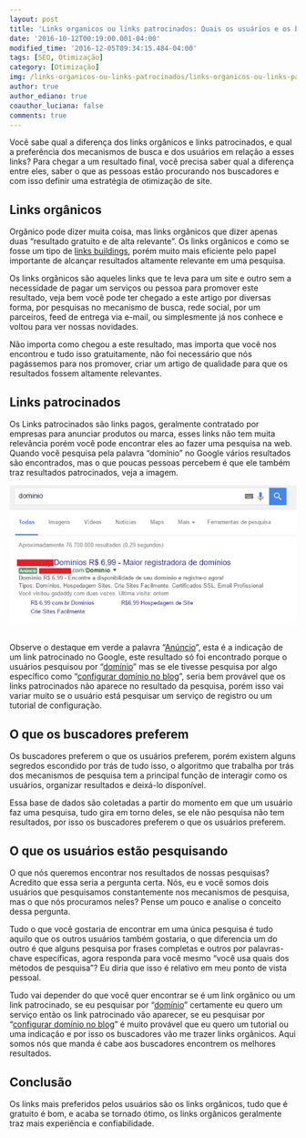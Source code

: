 ```yaml
---
layout: post
title: 'Links organicos ou links patrocinados: Quais os usuários e os buscadores preferem'
date: '2016-10-12T00:19:00.001-04:00'
modified_time: '2016-12-05T09:34:15.484-04:00'
tags: [SEO, Otimização]
category: [Otimização]
img: /links-organicos-ou-links-patrocinados/links-organicos-ou-links-patrocinados.jpg
author: true
author_ediano: true
coauthor_luciana: false
comments: true
---
```


Você sabe qual a diferença dos links orgânicos e links patrocinados, e qual a preferência dos mecanismos de busca e dos usuários em relação a esses links? Para chegar a um resultado final, você precisa saber qual a diferença entre eles, saber o que as pessoas estão procurando nos buscadores e com isso definir uma estratégia de otimização de site.

## Links orgânicos
Orgânico pode dizer muita coisa, mas links orgânicos que dizer apenas duas “resultado gratuito e de alta relevante”. Os links orgânicos e como se fosse um tipo de <a href="http://www.insideblock.com/post/otimizacao-de-site-12-formas-de-rankear.html" target="_blank">links buildings</a>, porém muito mais eficiente pelo papel importante de alcançar resultados altamente relevante em uma pesquisa.

Os links orgânicos são aqueles links que te leva para um site e outro sem a necessidade de pagar um serviços ou pessoa para promover este resultado, veja bem você pode ter chegado a este artigo por diversas forma, por pesquisas no mecanismo de busca, rede social, por um parceiros, feed de entrega via e-mail, ou simplesmente já nos conhece e voltou para ver nossas novidades.

Não importa como chegou a este resultado, mas importa que você nos encontrou e tudo isso gratuitamente, não foi necessário que nós pagássemos para nos promover, criar um artigo de qualidade para que os resultados fossem altamente relevantes.

## Links patrocinados
Os Links patrocinados são links pagos, geralmente contratado por empresas para anunciar produtos ou marca, esses links não tem muita relevância porém você pode encontrar eles ao fazer uma pesquisa na web. Quando você pesquisa pela palavra “domínio” no Google vários resultados são encontrados, mas o que poucas pessoas percebem é que ele também traz resultados patrocinados, veja a imagem.

![Demostração de pesquisa com a plavra domínio](/img/post/links-organicos-ou-links-patrocinados/palavra-dominio.png)

<br />Observe o destaque em verde a palavra “<a href="http://www.insideblock.com/post/ganhe-dinheiro-com-seu-blog-exibindo.html" target="_blank">Anúncio</a>”, esta é a indicação de um link patrocinado no Google, este resultado só foi encontrado porque o usuários pesquisou por “<a href="http://www.insideblock.com/post/voce-vai-comprar-um-dominio-saiba-qual.html" target="_blank">domínio</a>” mas se ele tivesse pesquisa por algo específico como “<a href="http://www.insideblock.com/post/como-colocar-dominio-no-blogspot.html" target="_blank">configurar domínio no blog</a>”, seria bem provável que os links patrocinados não aparece no resultado da pesquisa, porém isso vai variar muito se o usuário está pesquisar um serviço de registro ou um tutorial de configuração.

## O que os buscadores preferem
Os buscadores preferem o que os usuários preferem, porém existem alguns segredos escondido por trás de tudo isso, o algoritmo que trabalha por trás dos mecanismos de pesquisa tem a principal função de interagir como os usuários, organizar resultados e deixá-lo disponível.

Essa base de dados são coletadas a partir do momento em que um usuário faz uma pesquisa, tudo gira em torno deles, se ele não pesquisa não tem resultados, por isso os buscadores preferem o que os usuários preferem.

## O que os usuários estão pesquisando
O que nós queremos encontrar nos resultados de nossas pesquisas? Acredito que essa seria a pergunta certa. Nós, eu e você somos dois usuários que pesquisamos constantemente nos mecanismos de pesquisa, mas o que nós procuramos neles? Pense um pouco e analise o conceito dessa pergunta.

Tudo o que você gostaria de encontrar em uma única pesquisa é tudo aquilo que os outros usuários também gostaria, o que diferencia um do outro é que alguns pesquisa por frases completas e outros por palavras-chave específicas, agora responda para você mesmo “você usa quais dos métodos de pesquisa”? Eu diria que isso é relativo em meu ponto de vista pessoal.

Tudo vai depender do que você quer encontrar se é um link orgânico ou um link patrocinado, se eu pesquisar por “<a href="http://www.insideblock.com/post/voce-vai-comprar-um-dominio-saiba-qual.html" target="_blank">domínio</a>” certamente eu quero um serviço então os link patrocinado vão aparecer, se eu pesquisar por “<a href="http://www.insideblock.com/post/como-colocar-dominio-no-blogspot.html" target="_blank">configurar domínio no blog</a>” é muito provável que eu quero um tutorial ou uma indicação e por isso os buscadores vão me trazer links orgânicos. Aqui somos nós que manda é cabe aos buscadores encontrem os melhores resultados.

## Conclusão
Os links mais preferidos pelos usuários são os links orgânicos, tudo que é gratuito é bom, e acaba se tornado ótimo, os links orgânicos geralmente traz mais experiência e confiabilidade.